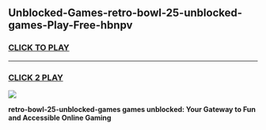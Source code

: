 
## Unblocked-Games-retro-bowl-25-unblocked-games-Play-Free-hbnpv
<h3>
<a href="https://premium76.site?title=retro-bowl-25-unblocked-games&ref=18A1">CLICK TO PLAY</a></h3>
<hr>

<h3>
<a href="https://premium76.site?title=retro-bowl-25-unblocked-games&ref=18A1">CLICK 2 PLAY</a>
  
</h3>

<a href="https://premium76.site?title=retro-bowl-25-unblocked-games&ref=18A1"><img src="https://clearcache.store/games.png"></a>


**retro-bowl-25-unblocked-games games unblocked: Your Gateway to Fun and Accessible Online Gaming**
